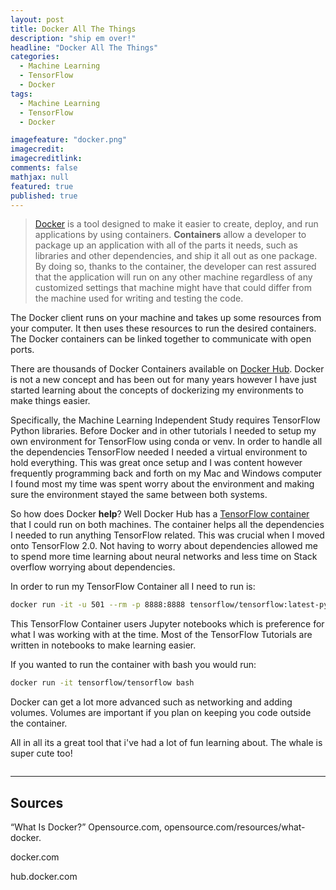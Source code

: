```yaml
---
layout: post
title: Docker All The Things
description: "ship em over!"
headline: "Docker All The Things"
categories: 
  - Machine Learning
  - TensorFlow
  - Docker
tags: 
  - Machine Learning
  - TensorFlow
  - Docker

imagefeature: "docker.png"
imagecredit:
imagecreditlink:
comments: false
mathjax: null
featured: true
published: true
---
```


>[Docker](https://www.docker.com/) is a tool designed to make it easier to create, deploy, and run applications by using containers. **Containers** allow a developer to package up an application with all of the parts it needs, such as libraries and other dependencies, and ship it all out as one package. By doing so, thanks to the container, the developer can rest assured that the application will run on any other machine regardless of any customized settings that machine might have that could differ from the machine used for writing and testing the code.

The Docker client runs on your machine and takes up some resources from your computer. It then uses these resources to run the desired containers. The Docker containers can be linked together to communicate with open ports. 

There are thousands of Docker Containers available on [Docker Hub](hub.docker.com). Docker is not a new concept and has been out for many years however I have just started learning about the concepts of dockerizing my environments to make things easier. 

Specifically, the Machine Learning Independent Study requires TensorFlow Python libraries. Before Docker and in other tutorials I needed to setup my own environment for TensorFlow using conda or venv. In order to handle all the dependencies TensorFlow needed I needed a virtual environment to hold everything. This was great once setup and I was content however frequently programming back and forth on my Mac and Windows computer I found most my time was spent worry about the environment and making sure the environment stayed the same between both systems. 

So how does Docker **help**? Well Docker Hub has a [TensorFlow container](https://hub.docker.com/r/tensorflow/tensorflow) that I could run on both machines. The container helps all the dependencies I needed to run anything TensorFlow related. This was crucial when I moved onto TensorFlow 2.0. Not having to worry about dependencies allowed me to spend more time learning about neural networks and less time on Stack overflow worrying about dependencies. 

In order to run my TensorFlow Container all I need to run is: 

```bash
docker run -it -u 501 --rm -p 8888:8888 tensorflow/tensorflow:latest-py3-jupyter
```

This TensorFlow Container users Jupyter notebooks which is preference for what I was working with at the time. Most of the TensorFlow Tutorials are written in notebooks to make learning easier. 

If you wanted to run the container with bash you would run:

```bash
docker run -it tensorflow/tensorflow bash
```

Docker can get a lot more advanced such as networking and adding volumes. Volumes are important if you plan on keeping you code outside the container. 

All in all its a great tool that i've had a lot of fun learning about. The whale is super cute too! 

<img src="https://www.brianweet.com/assets/docker-blog-1/docker-logo.png" alt=""  />

___

## Sources

“What Is Docker?” Opensource.com, opensource.com/resources/what-docker.

docker.com

hub.docker.com

